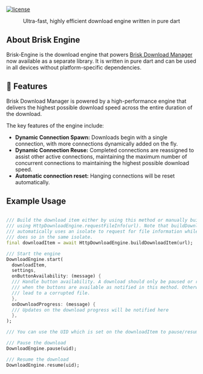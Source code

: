 [![license](https://img.shields.io/github/license/AminBhst/brisk-engine)](https://github.com/AminBhst/brisk/blob/main/LICENSE)
<p align="center">
<p align="center">Ultra-fast, highly efficient download engine written in pure dart </pal>

## About Brisk Engine
Brisk-Engine is the download engine that powers [Brisk Download Manager](https://github.com/AminBhst/brisk) now available as a separate library. 
It is written in pure dart and can be used in all devices without platform-specific dependencies.


## :rocket: Features
Brisk Download Manager is powered by a high-performance engine that delivers the highest possible download speed across the entire duration of the download.

The key features of the engine include:
- **Dynamic Connection Spawn:** Downloads begin with a single connection, with more connections dynamically added on the fly.
- **Dynamic Connection Reuse:** Completed connections are reassigned to assist other active connections, maintaining the maximum number of concurrent connections to maintaining the highest possible download speed.
- **Automatic connection reset:** Hanging connections will be reset automatically.

## Example Usage
```dart

/// Build the download item either by using this method or manually building it
/// using HttpDownloadEngine.requestFileInfo(url). Note that buildDownloadItem(url)
/// automatically uses an isolate to request for file information while requestFileInfo
/// does so in the same isolate.
final downloadItem = await HttpDownloadEngine.buildDownloadItem(url);

/// Start the engine
DownloadEngine.start(
  downloadItem,
  settings,
  onButtonAvailability: (message) {
  /// Handle button availability. A download should only be paused or resumed
  /// when the buttons are available as notified in this method. Otherwise, it could
  /// lead to a corrupted file.
  },
  onDownloadProgress: (message) {
  /// Updates on the download progress will be notified here
  },
);

/// You can use the UID which is set on the downloadItem to pause/resume the download

/// Pause the download
DownloadEngine.pause(uid);

/// Resume the download
DownloadEngine.resume(uid);

```
